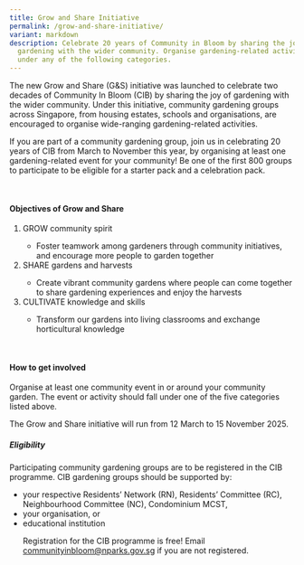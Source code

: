 ```yaml
---
title: Grow and Share Initiative
permalink: /grow-and-share-initiative/
variant: markdown
description: Celebrate 20 years of Community in Bloom by sharing the joy of
  gardening with the wider community. Organise gardening-related activities
  under any of the following categories.
---
```

<section>
<p> The new Grow and Share (G&amp;S) initiative was launched to celebrate two decades of Community In Bloom (CIB) by sharing the joy of gardening with the wider community. 
Under this initiative, community gardening groups across Singapore, from housing estates, schools and organisations, are encouraged to organise wide-ranging gardening-related activities.</p>
	
<p>If you are part of a community gardening group, join us in celebrating 20 years of CIB from March to November this year, by organising at least one gardening-related event for your community! Be one of the first 800 groups to participate to be eligible for a starter pack and a celebration pack.</p>
	</section>
	<br>
	
<section>
	<h4>Objectives of Grow and Share</h4>
	<ol>
		<li>GROW community spirit</li>
		<ul>
			<li>Foster teamwork among gardeners through community initiatives, and encourage more people to garden together</li></ul>
		<li>SHARE gardens and harvests</li>
		<ul><li>Create vibrant community gardens where people can come together to share gardening experiences and enjoy the harvests</li></ul>
		<li>CULTIVATE knowledge and skills</li>
		<ul><li>Transform our gardens into living classrooms and exchange horticultural knowledge</li></ul>
		</ol></section>
	<br>
	
<section>
		<h4>How to get involved</h4>
		<p>Organise at least one community event in or around your community garden. The event or activity should fall under one of the five categories listed above. </p>
	<p>The Grow and Share initiative will run from 12 March to 15 November 2025.</p>

<h5>Eligibility</h5>
<p>Participating community gardening groups are to be registered in the CIB programme. CIB gardening groups should be supported by:
	</p><ul>
		<li>your respective Residents’ Network (RN), Residents’ Committee (RC), Neighbourhood Committee (NC), Condominium MCST,</li>
		<li>your organisation, or</li>
		<li>educational institution</li>
<p></p>
	
<p>Registration for the CIB programme is free! Email <a href="mailto:communityinbloom@nparks.gov.sg">communityinbloom@nparks.gov.sg</a> if you are not registered.</p>

</ul></section>
